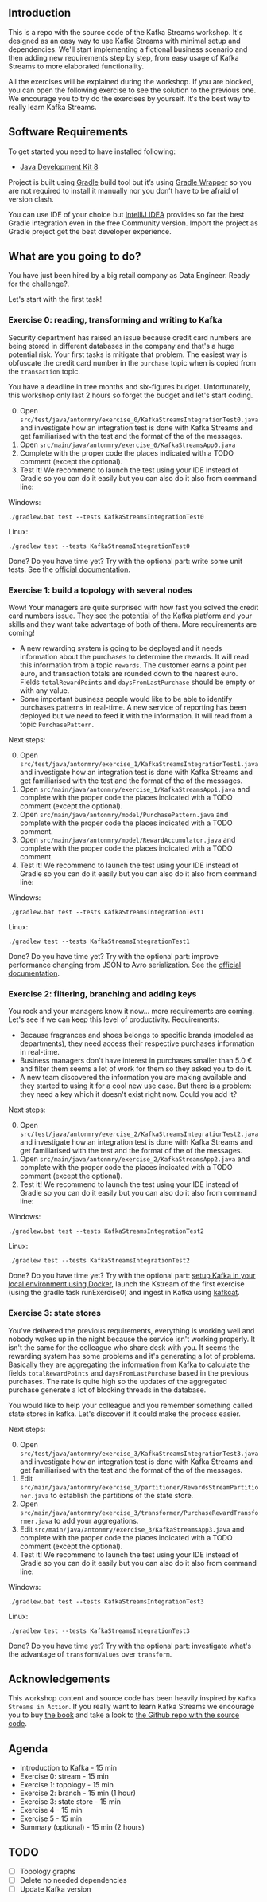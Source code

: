 ## Introduction

This is a repo with the source code of the Kafka Streams workshop. It's designed as an easy way to
use Kafka Streams with minimal setup and dependencies. We'll start implementing a fictional business scenario
and then adding new requirements step by step, from easy usage of Kafka Streams to more elaborated
functionality.

All the exercises will be explained during the workshop. If you are blocked, you can open the following exercise
to see the solution to the previous one. We encourage you to try do the exercises by yourself. It's the best way
to really learn Kafka Streams.

## Software Requirements

To get started you need to have installed following:

* [Java Development Kit 8](https://www.oracle.com/technetwork/java/javase/downloads/jdk8-downloads-2133151.html)

Project is built using [Gradle](https://gradle.org/) build tool but it’s using [Gradle Wrapper](https://docs.gradle.org/current/userguide/gradle_wrapper.html) 
so you are not required to install it manually nor you don’t have to be afraid of version clash.

You can use IDE of your choice but [IntelliJ IDEA](https://www.jetbrains.com/idea/) provides so far the best Gradle 
integration even in the free Community version. Import the project as Gradle project get the best developer experience.

## What are you going to do?

You have just been hired by a big retail company as Data Engineer. Ready for the challenge?.

Let's start with the first task!

### Exercise 0: reading, transforming and writing to Kafka

Security department has raised an issue because credit card numbers are being stored in different databases in the
company and that's a huge potential risk. Your first tasks is mitigate that problem. The easiest way is obfuscate 
the credit card number in the `purchase` topic when is copied from the `transaction` topic.  

You have a deadline in tree months and six-figures budget. Unfortunately, this workshop only last 2 hours so forget 
the budget and let's start coding.

0. Open `src/test/java/antonmry/exercise_0/KafkaStreamsIntegrationTest0.java` and investigate how an integration test
is done with Kafka Streams and get familiarised with the test and the format of the of the messages.
1. Open `src/main/java/antonmry/exercise_0/KafkaStreamsApp0.java`
2. Complete with the proper code the places indicated with a TODO comment (except the optional).
3. Test it! We recommend to launch the test using your IDE instead of Gradle so you can do it easily but you can also
do it also from command line:

Windows:
```
./gradlew.bat test --tests KafkaStreamsIntegrationTest0
```
Linux:
```
./gradlew test --tests KafkaStreamsIntegrationTest0
```

Done? Do you have time yet? Try with the optional part: write some unit tests. See the 
[official documentation](https://kafka.apache.org/11/documentation/streams/developer-guide/testing.html). 

### Exercise 1: build a topology with several nodes

Wow! Your managers are quite surprised with how fast you solved the credit card numbers issue. They see the potential of
the Kafka platform and your skills and they want take advantage of both of them. More requirements are coming! 

- A new rewarding system is going to be deployed and it needs information about the purchases to determine the rewards.
It will read this information from a topic `rewards`. The customer earns a point per euro, and transaction totals are 
rounded down to the nearest euro. Fields `totalRewardPoints` and `daysFromLastPurchase` should be empty or with any 
value.
- Some important business people would like to be able to identify purchases patterns in real-time. A new service of 
reporting has been deployed but we need to feed it with the information. It will read from a topic `PurchasePattern`.

Next steps:

0. Open `src/test/java/antonmry/exercise_1/KafkaStreamsIntegrationTest1.java` and investigate how an integration test
is done with Kafka Streams and get familiarised with the test and the format of the of the messages.
1. Open `src/main/java/antonmry/exercise_1/KafkaStreamsApp1.java` and complete with the proper code the places indicated 
with a TODO comment (except the optional).
2. Open `src/main/java/antonmry/model/PurchasePattern.java` and complete with the proper code the places indicated 
with a TODO comment. 
3. Open `src/main/java/antonmry/model/RewardAccumulator.java` and complete with the proper code the places indicated 
with a TODO comment. 
4. Test it! We recommend to launch the test using your IDE instead of Gradle so you can do it easily but you can also
do it also from command line:

Windows:
```
./gradlew.bat test --tests KafkaStreamsIntegrationTest1
```
Linux:
```
./gradlew test --tests KafkaStreamsIntegrationTest1
```

Done? Do you have time yet? Try with the optional part: improve performance changing from JSON to Avro serialization. 
See the [official documentation](https://docs.confluent.io/current/streams/developer-guide/datatypes.html#avro).

### Exercise 2: filtering, branching and adding keys

You rock and your managers know it now... more requirements are coming. Let's see if we can keep this level of 
productivity. Requirements:

- Because fragrances and shoes belongs to specific brands (modeled as departments), they need access their respective
purchases information in real-time.
- Business managers don't have interest in purchases smaller than 5.0 € and filter them seems a lot of work for them so 
they asked  you to do it.
-  A new team discovered the information you are making available and they started to using it for a cool new use case. 
But there is a problem: they need a key which it doesn't exist right now. Could you add it?

Next steps:

0. Open `src/test/java/antonmry/exercise_2/KafkaStreamsIntegrationTest2.java` and investigate how an integration test
is done with Kafka Streams and get familiarised with the test and the format of the of the messages.
1. Open `src/main/java/antonmry/exercise_2/KafkaStreamsApp2.java` and complete with the proper code the places indicated 
with a TODO comment (except the optional).
2. Test it! We recommend to launch the test using your IDE instead of Gradle so you can do it easily but you can also
do it also from command line:

Windows:
```
./gradlew.bat test --tests KafkaStreamsIntegrationTest2
```
Linux:
```
./gradlew test --tests KafkaStreamsIntegrationTest2
```

Done? Do you have time yet? Try with the optional part: 
[setup Kafka in your local environment using Docker](https://hub.docker.com/r/spotify/kafka/), launch the Kstream of the
 first exercise (using the gradle task runExercise0) and ingest in Kafka using 
 [kafkcat](https://github.com/edenhill/kafkacat). 

### Exercise 3: state stores

You've delivered the previous requirements, everything is working well and nobody wakes up in the night because the
service isn't working properly. It isn't the same for the colleague who share desk with you. It seems the rewarding
system has some problems and it's generating a lot of problems. Basically they are aggregating the information from 
Kafka to calculate the fields `totalRewardPoints` and `daysFromLastPurchase` based in the previous purchases. 
The rate is quite high so the updates of the aggregated purchase generate a lot of blocking threads in the database.

You would like to help your colleague and you remember something called state stores in kafka. Let's discover if it could
make the process easier.

Next steps:

0. Open `src/test/java/antonmry/exercise_3/KafkaStreamsIntegrationTest3.java` and investigate how an integration test
is done with Kafka Streams and get familiarised with the test and the format of the of the messages.
1. Edit `src/main/java/antonmry/exercise_3/partitioner/RewardsStreamPartitioner.java` to establish the partitions of the
state store.
2. Open `src/main/java/antonmry/exercise_3/transformer/PurchaseRewardTransformer.java` to add your aggregations.
3. Edit `src/main/java/antonmry/exercise_3/KafkaStreamsApp3.java` and complete with the proper code the places indicated 
with a TODO comment (except the optional).
4. Test it! We recommend to launch the test using your IDE instead of Gradle so you can do it easily but you can also
do it also from command line:

Windows:
```
./gradlew.bat test --tests KafkaStreamsIntegrationTest3
```

Linux:
```
./gradlew test --tests KafkaStreamsIntegrationTest3
```

Done? Do you have time yet? Try with the optional part: investigate what's the advantage of `transformValues` over
`transform`. 

## Acknowledgements

This workshop content and source code has been heavily inspired by `Kafka Streams in Action`. If you really want to 
learn Kafka Streams we encourage you to buy [the book](https://www.manning.com/books/kafka-streams-in-action) and take 
a look to [the Github repo with the source code](https://github.com/bbejeck/kafka-streams-in-action).

## Agenda

- Introduction to Kafka     -     15 min
- Exercise 0: stream        -     15 min
- Exercise 1: topology      -     15 min
- Exercise 2: branch        -     15 min (1 hour)
- Exercise 3: state store   -     15 min
- Exercise 4                -     15 min
- Exercise 5                -     15 min
- Summary (optional)        -     15 min (2 hours)


## TODO

- [ ] Topology graphs
- [ ] Delete no needed dependencies
- [ ] Update Kafka version
